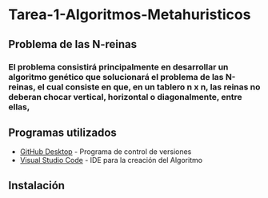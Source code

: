 # Tarea-1-Algoritmos-Metahuristicos
## Problema de las N-reinas
### El problema consistirá principalmente en desarrollar un algoritmo genético que solucionará el problema de las N-reinas, el cual consiste en que, en un tablero n x n, las reinas no deberan chocar vertical, horizontal o diagonalmente, entre ellas,  

## Programas utilizados 

* [GitHub Desktop](https://desktop.github.com/) - Programa de control de versiones
* [Visual Studio Code](https://visualstudio.microsoft.com/es/) - IDE para la creación del Algoritmo

## Instalación
